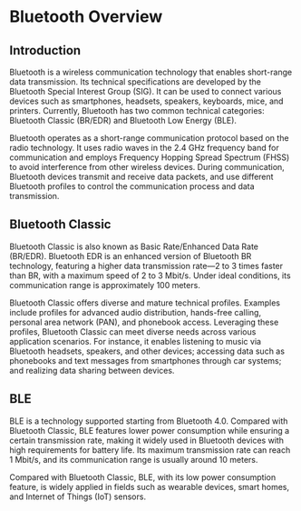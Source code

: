 # Bluetooth Overview

<!--Kit: Connectivity Kit-->
<!--Subsystem: Communication-->
<!--Owner: @enjoy_sunshine-->
<!--Designer: @chengguohong; @tangjia15-->
<!--Tester: @wangfeng517-->

## Introduction
Bluetooth is a wireless communication technology that enables short-range data transmission. Its technical specifications are developed by the Bluetooth Special Interest Group (SIG). It can be used to connect various devices such as smartphones, headsets, speakers, keyboards, mice, and printers. Currently, Bluetooth has two common technical categories: Bluetooth Classic (BR/EDR) and Bluetooth Low Energy (BLE).

Bluetooth operates as a short-range communication protocol based on the radio technology. It uses radio waves in the 2.4 GHz frequency band for communication and employs Frequency Hopping Spread Spectrum (FHSS) to avoid interference from other wireless devices. During communication, Bluetooth devices transmit and receive data packets, and use different Bluetooth profiles to control the communication process and data transmission.

## Bluetooth Classic
Bluetooth Classic is also known as Basic Rate/Enhanced Data Rate (BR/EDR). Bluetooth EDR is an enhanced version of Bluetooth BR technology, featuring a higher data transmission rate—2 to 3 times faster than BR, with a maximum speed of 2 to 3 Mbit/s. Under ideal conditions, its communication range is approximately 100 meters.

Bluetooth Classic offers diverse and mature technical profiles. Examples include profiles for advanced audio distribution, hands-free calling, personal area network (PAN), and phonebook access. Leveraging these profiles, Bluetooth Classic can meet diverse needs across various application scenarios. For instance, it enables listening to music via Bluetooth headsets, speakers, and other devices; accessing data such as phonebooks and text messages from smartphones through car systems; and realizing data sharing between devices.

## BLE
BLE is a technology supported starting from Bluetooth 4.0. Compared with Bluetooth Classic, BLE features lower power consumption while ensuring a certain transmission rate, making it widely used in Bluetooth devices with high requirements for battery life. Its maximum transmission rate can reach 1 Mbit/s, and its communication range is usually around 10 meters.

Compared with Bluetooth Classic, BLE, with its low power consumption feature, is widely applied in fields such as wearable devices, smart homes, and Internet of Things (IoT) sensors.
